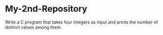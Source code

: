 # My-2nd-Repository
Write a C program that takes four integers as input and prints the number of distinct values among them. 
